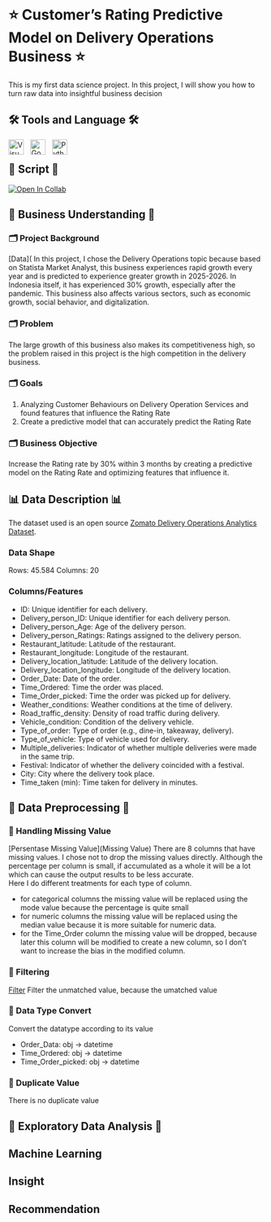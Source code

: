 # ⭐ Customer’s Rating Predictive Model on Delivery Operations Business ⭐
This is my first data science project. In this project, I will show you how to turn raw data into insightful business decision

## 🛠️ Tools and Language 🛠️
<img align="left" alt="Visual Studio Code" width="30px" src="https://upload.wikimedia.org/wikipedia/commons/9/9a/Visual_Studio_Code_1.35_icon.svg" style="padding-right:10px;" />
<img align="left" alt="Google Colab" width="30px" src="https://upload.wikimedia.org/wikipedia/commons/d/d0/Google_Colaboratory_SVG_Logo.svg" style="padding-right:10px;" />
<img align="left" alt="Python" width="30px" src="https://upload.wikimedia.org/wikipedia/commons/thumb/c/c3/Python-logo-notext.svg/110px-Python-logo-notext.svg.png?20100317150552" style="padding-right:10px;" />
<br />

## 📜 Script 📜 
[![Open In Collab](https://colab.research.google.com/assets/colab-badge.svg)](https://colab.research.google.com/drive/1UUFCCU-p92vpGhRZHAOxKgSyPOEOVEcB?usp=sharing)

## 💎 Business Understanding 💎
### 🗂️ Project Background
[Data](
In this project, I chose the Delivery Operations topic because based on Statista Market Analyst, this business experiences rapid growth every year and is predicted to experience greater growth in 2025-2026. In Indonesia itself, it has experienced 30% growth, especially after the pandemic. This business also affects various sectors, such as economic growth, social behavior, and digitalization.<br >
### 🗂️ Problem
The large growth of this business also makes its competitiveness high, so the problem raised in this project is the high competition in the delivery business.
### 🗂️ Goals
1. Analyzing Customer Behaviours on Delivery Operation Services and found features that influence the Rating Rate
2. Create a predictive model that can accurately predict the Rating Rate
### 🗂️ Business Objective
Increase the Rating rate by 30% within 3 months by creating a predictive model on the Rating Rate and optimizing features that influence it. 

## 📊 Data Description 📊
The dataset used is an open source [Zomato Delivery Operations Analytics Dataset](https://www.kaggle.com/datasets/saurabhbadole/zomato-delivery-operations-analytics-dataset).
### Data Shape
Rows: 45.584 
Columns: 20 
### Columns/Features
* ID: Unique identifier for each delivery.
* Delivery_person_ID: Unique identifier for each delivery person.
* Delivery_person_Age: Age of the delivery person.
* Delivery_person_Ratings: Ratings assigned to the delivery person.
* Restaurant_latitude: Latitude of the restaurant.
* Restaurant_longitude: Longitude of the restaurant.
* Delivery_location_latitude: Latitude of the delivery location.
* Delivery_location_longitude: Longitude of the delivery location.
* Order_Date: Date of the order.
* Time_Ordered: Time the order was placed.
* Time_Order_picked: Time the order was picked up for delivery.
* Weather_conditions: Weather conditions at the time of delivery.
* Road_traffic_density: Density of road traffic during delivery.
* Vehicle_condition: Condition of the delivery vehicle.
* Type_of_order: Type of order (e.g., dine-in, takeaway, delivery).
* Type_of_vehicle: Type of vehicle used for delivery.
* Multiple_deliveries: Indicator of whether multiple deliveries were made in the same trip.
* Festival: Indicator of whether the delivery coincided with a festival.
* City: City where the delivery took place.
* Time_taken (min): Time taken for delivery in minutes.
  
## 🫧 Data Preprocessing 🫧
### 🧹 Handling Missing Value
[Persentase Missing Value](Missing Value)
There are 8 columns that have missing values. I chose not to drop the missing values ​​directly. Although the percentage per column is small, if accumulated as a whole it will be a lot which can cause the output results to be less accurate.<br >
Here I do different treatments for each type of column.
* for categorical columns the missing value will be replaced using the mode value because the percentage is quite small
* for numeric columns the missing value will be replaced using the median value because it is more suitable for numeric data.
* for the Time_Order column the missing value will be dropped, because later this column will be modified to create a new column, so I don't want to increase the bias in the modified column.

### 🧹 Filtering
[Filter]( )
Filter the unmatched value, because the umatched value 
### 🧹 Data Type Convert
Convert the datatype according to its value
* Order_Data: obj -> datetime
* Time_Ordered: obj -> datetime
* Time_Order_picked: obj -> datetime
### 🧹 Duplicate Value
There is no duplicate value

## 🔭 Exploratory Data Analysis 🔭

## Machine Learning


## Insight

## Recommendation
